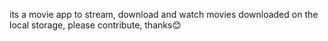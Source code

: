 its a movie app to stream, download and watch movies downloaded on the local storage, please contribute, thanks😊
